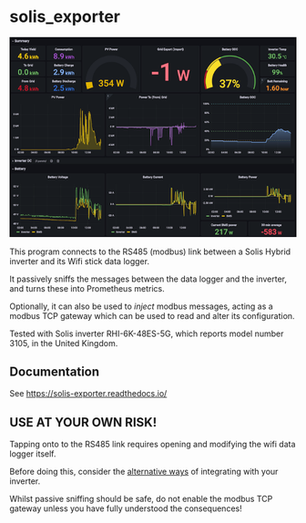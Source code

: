 # solis_exporter

![Sample dashboard 17503](docs/configuration/dashboard.png)

This program connects to the RS485 (modbus) link between a Solis Hybrid
inverter and its Wifi stick data logger.

It passively sniffs the messages between the data logger and the inverter,
and turns these into Prometheus metrics.

Optionally, it can also be used to *inject* modbus messages, acting as a
modbus TCP gateway which can be used to read and alter its configuration.

Tested with Solis inverter RHI-6K-48ES-5G, which reports model number 3105,
in the United Kingdom.

## Documentation

See <https://solis-exporter.readthedocs.io/>

## USE AT YOUR OWN RISK!

Tapping onto to the RS485 link requires opening and modifying the wifi
data logger itself.

Before doing this, consider the
[alternative ways](https://solis-exporter.readthedocs.io/en/latest/alternatives/)
of integrating with your inverter.

Whilst passive sniffing should be safe, do not enable the modbus TCP gateway
unless you have fully understood the consequences!
